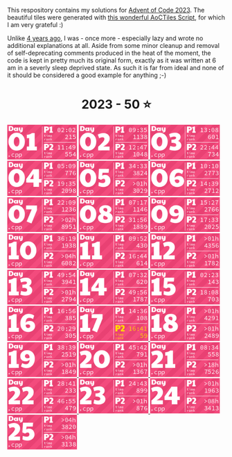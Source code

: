 This respository contains my solutions for [Advent of Code 2023](https://adventofcode.com/2023). The beautiful tiles were generated with [this wonderful AoCTiles Script](https://github.com/LiquidFun/aoc_tiles), for which I am very grateful :)

Unlike [4 years ago](https://github.com/philipplenk/adventofcode20), I was - once more - especially lazy and wrote no additional explanations at all. Aside from some minor cleanup and removal of self-deprecating comments produced in the heat of the moment, the code is kept in pretty much its original form, exactly as it was written at 6 am in a severly sleep deprived state. As such it is far from ideal and none of it should be considered a good example for anything ;-)

<!-- AOC TILES BEGIN -->
<h1 align="center">
  2023 - 50 ⭐
</h1>
<a href="01/02.cpp">
  <img src="tiles/2023/01.png" width="161px">
</a>
<a href="02/02.cpp">
  <img src="tiles/2023/02.png" width="161px">
</a>
<a href="03/02.cpp">
  <img src="tiles/2023/03.png" width="161px">
</a>
<a href="04/02.cpp">
  <img src="tiles/2023/04.png" width="161px">
</a>
<a href="05/02.cpp">
  <img src="tiles/2023/05.png" width="161px">
</a>
<a href="06/02.cpp">
  <img src="tiles/2023/06.png" width="161px">
</a>
<a href="07/02.cpp">
  <img src="tiles/2023/07.png" width="161px">
</a>
<a href="08/02.cpp">
  <img src="tiles/2023/08.png" width="161px">
</a>
<a href="09/02.cpp">
  <img src="tiles/2023/09.png" width="161px">
</a>
<a href="10/02.cpp">
  <img src="tiles/2023/10.png" width="161px">
</a>
<a href="11/02.cpp">
  <img src="tiles/2023/11.png" width="161px">
</a>
<a href="12/02.cpp">
  <img src="tiles/2023/12.png" width="161px">
</a>
<a href="13/02.cpp">
  <img src="tiles/2023/13.png" width="161px">
</a>
<a href="14/02.cpp">
  <img src="tiles/2023/14.png" width="161px">
</a>
<a href="15/02.cpp">
  <img src="tiles/2023/15.png" width="161px">
</a>
<a href="16/02.cpp">
  <img src="tiles/2023/16.png" width="161px">
</a>
<a href="17/02.cpp">
  <img src="tiles/2023/17.png" width="161px">
</a>
<a href="18/02.cpp">
  <img src="tiles/2023/18.png" width="161px">
</a>
<a href="19/02.cpp">
  <img src="tiles/2023/19.png" width="161px">
</a>
<a href="20/02.cpp">
  <img src="tiles/2023/20.png" width="161px">
</a>
<a href="21/02.cpp">
  <img src="tiles/2023/21.png" width="161px">
</a>
<a href="22/02.cpp">
  <img src="tiles/2023/22.png" width="161px">
</a>
<a href="23/02.cpp">
  <img src="tiles/2023/23.png" width="161px">
</a>
<a href="24/02.cpp">
  <img src="tiles/2023/24.png" width="161px">
</a>
<a href="25/01.cpp">
  <img src="tiles/2023/25.png" width="161px">
</a>
<!-- AOC TILES END -->
